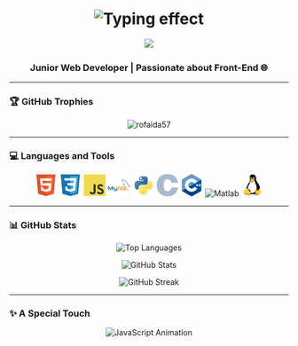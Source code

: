 <h1 align="center">
  <img src="https://readme-typing-svg.herokuapp.com?font=Amatic+SC&size=45&duration=3000&color=F7D900&center=true&vCenter=true&lines=👋+Hi+I'm+R_JS;Junior+Front-End+Web+Developer;Welcome+To+My+World+💻" alt="Typing effect" />
</h1>

<p align="center">
  <img src="https://media.giphy.com/media/du3J3cXyzhj75IOgvA/giphy.gif" width="200" />
</p>

<h3 align="center">Junior Web Developer | Passionate about Front-End 🌐</h3>

---

### 🏆 GitHub Trophies
<p align="center">
  <img src="https://github-profile-trophy.vercel.app/?username=rofaida57&theme=dark&title=Stars,Commit,Issues,PullRequest,Repositories&no-bg=true&no-frame=true&title_color=FFD700&color=white" alt="rofaida57" />
</p>

---

### 💻 Languages and Tools

<p align="center">
  <img src="https://raw.githubusercontent.com/devicons/devicon/master/icons/html5/html5-original.svg" width="40" height="40" alt="HTML" />
  <img src="https://raw.githubusercontent.com/devicons/devicon/master/icons/css3/css3-original.svg" width="40" height="40" alt="CSS" />
  <img src="https://raw.githubusercontent.com/devicons/devicon/master/icons/javascript/javascript-original.svg" width="40" height="40" alt="JavaScript" />
  <img src="https://raw.githubusercontent.com/devicons/devicon/master/icons/mysql/mysql-original-wordmark.svg" width="40" height="40" alt="MySQL" />
  <img src="https://raw.githubusercontent.com/devicons/devicon/master/icons/python/python-original.svg" width="40" height="40" alt="Python" />
  <img src="https://raw.githubusercontent.com/devicons/devicon/master/icons/c/c-original.svg" width="40" height="40" alt="C" />
  <img src="https://raw.githubusercontent.com/devicons/devicon/master/icons/cplusplus/cplusplus-original.svg" width="40" height="40" alt="C++" />
  <img src="https://upload.wikimedia.org/wikipedia/commons/2/21/Matlab_Logo.png" width="40" height="40" alt="Matlab" />
  <img src="https://raw.githubusercontent.com/devicons/devicon/master/icons/linux/linux-original.svg" width="40" height="40" alt="Linux" />
</p>

---

### 📊 GitHub Stats

<p align="center">
  <img src="https://github-readme-stats.vercel.app/api/top-langs?username=rofaida57&show_icons=true&locale=en&layout=compact" alt="Top Languages" />
</p>

<p align="center">
  <img src="https://github-readme-stats.vercel.app/api?username=rofaida57&show_icons=true&locale=en" alt="GitHub Stats" />
</p>

<p align="center">
  <img src="https://github-readme-streak-stats.herokuapp.com/?user=rofaida57" alt="GitHub Streak" />
</p>

---

### ✨ A Special Touch 

<p align="center">
 <img src="https://media.giphy.com/media/ln7z2eWriiQAllfVcn/giphy.gif" width="250" alt="JavaScript Animation" />
</p>











